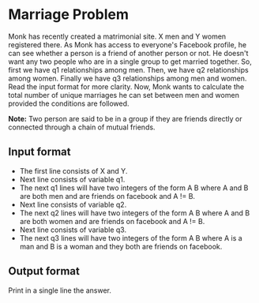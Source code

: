 # Marriage Problem

Monk has recently created a matrimonial site. X men and Y women registered there. As Monk has access to everyone's Facebook profile, he can see whether a person is a friend of another person or not. He doesn't want any two people who are in a single group to get married together. So, first we have q1 relationships among men. Then, we have q2 relationships among women. Finally we have q3 relationships among men and women. Read the input format for more clarity. Now, Monk wants to calculate the total number of unique marriages he can set between men and women provided the conditions are followed.

**Note:** Two person are said to be in a group if they are friends directly or connected through a chain of mutual friends.

## Input format

- The first line consists of X and Y.
- Next line consists of variable q1.
- The next q1 lines will have two integers of the form A B where A and B are both men and are friends on facebook and A != B.
- Next line consists of variable q2.
- The next q2 lines will have two integers of the form A B where A and B are both women and are friends on facebook and A != B.
- Next line consists of variable q3.
- The next q3 lines will have two integers of the form A B where A is a man and B is a woman and they both are friends on facebook.

## Output format

Print in a single line the answer.
